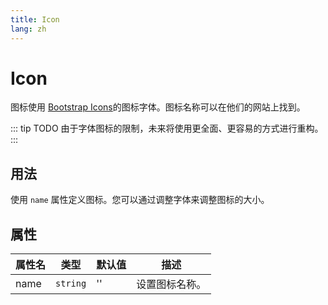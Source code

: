 ```yaml
---
title: Icon
lang: zh
---
```


# Icon

图标使用 [Bootstrap Icons](https://icons.getbootstrap.com/)的图标字体。图标名称可以在他们的网站上找到。

::: tip TODO
由于字体图标的限制，未来将使用更全面、更容易的方式进行重构。
:::

## 用法

使用 `name` 属性定义图标。您可以通过调整字体来调整图标的大小。

<demo src="../../../example/icon/name.vue"></demo>

## 属性

| 属性名 | 类型     | 默认值 | 描述           |
| ------ | -------- | ------ | -------------- |
| name   | `string` | ''     | 设置图标名称。 |

